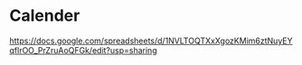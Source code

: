 # Calender
https://docs.google.com/spreadsheets/d/1NVLTOQTXxXgozKMim6ztNuyEYqflrOO_PrZruAoQFGk/edit?usp=sharing
